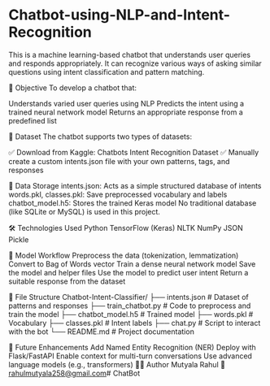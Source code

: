 # Chatbot-using-NLP-and-Intent-Recognition
This is a machine learning-based chatbot that understands user queries and responds appropriately. It can recognize various ways of asking similar questions using intent classification and pattern matching.

🎯 Objective
To develop a chatbot that:

Understands varied user queries using NLP
Predicts the intent using a trained neural network model
Returns an appropriate response from a predefined list

📂 Dataset
The chatbot supports two types of datasets:

✅ Download from Kaggle: Chatbots Intent Recognition Dataset
✅ Manually create a custom intents.json file with your own patterns, tags, and responses

💾 Data Storage
intents.json: Acts as a simple structured database of intents
words.pkl, classes.pkl: Save preprocessed vocabulary and labels
chatbot_model.h5: Stores the trained Keras model
No traditional database (like SQLite or MySQL) is used in this project.

🛠️ Technologies Used
Python
TensorFlow (Keras)
NLTK
NumPy
JSON
Pickle

🧠 Model Workflow
Preprocess the data (tokenization, lemmatization)
Convert to Bag of Words vector
Train a dense neural network model
Save the model and helper files
Use the model to predict user intent
Return a suitable response from the dataset

📁 File Structure
Chatbot-Intent-Classifier/
├── intents.json # Dataset of patterns and responses
├── train_chatbot.py # Code to preprocess and train the model
├── chatbot_model.h5 # Trained model
├── words.pkl # Vocabulary
├── classes.pkl # Intent labels
├── chat.py # Script to interact with the bot
└── README.md # Project documentation

🔮 Future Enhancements
Add Named Entity Recognition (NER)
Deploy with Flask/FastAPI
Enable context for multi-turn conversations
Use advanced language models (e.g., transformers)
👨‍💻 Author
Mutyala Rahul 📧 rahulmutyala258@gmail.com# ChatBot
